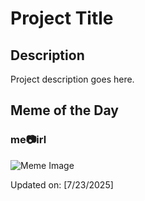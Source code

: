 # Project Title

## Description

Project description goes here.

## Meme of the Day

### me📷irl
![Meme Image](https://i.redd.it/b8ydswl9mvdf1.png)

Updated on: [7/23/2025]